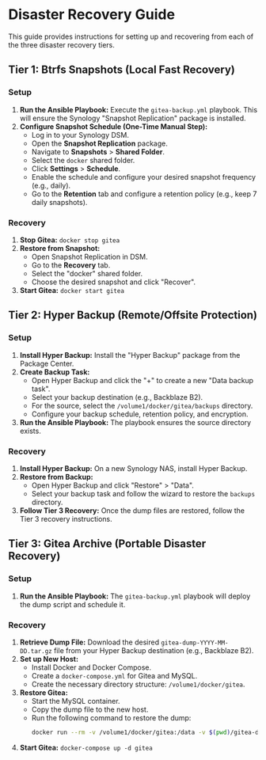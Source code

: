 # Disaster Recovery Guide

This guide provides instructions for setting up and recovering from each of the three disaster recovery tiers.

## Tier 1: Btrfs Snapshots (Local Fast Recovery)

### Setup

1.  **Run the Ansible Playbook:** Execute the `gitea-backup.yml` playbook. This will ensure the Synology "Snapshot Replication" package is installed.
2.  **Configure Snapshot Schedule (One-Time Manual Step):**
    *   Log in to your Synology DSM.
    *   Open the **Snapshot Replication** package.
    *   Navigate to **Snapshots** > **Shared Folder**.
    *   Select the `docker` shared folder.
    *   Click **Settings** > **Schedule**.
    *   Enable the schedule and configure your desired snapshot frequency (e.g., daily).
    *   Go to the **Retention** tab and configure a retention policy (e.g., keep 7 daily snapshots).

### Recovery

1.  **Stop Gitea:** `docker stop gitea`
2.  **Restore from Snapshot:**
    *   Open Snapshot Replication in DSM.
    *   Go to the **Recovery** tab.
    *   Select the "docker" shared folder.
    *   Choose the desired snapshot and click "Recover".
3.  **Start Gitea:** `docker start gitea`

## Tier 2: Hyper Backup (Remote/Offsite Protection)

### Setup

1.  **Install Hyper Backup:** Install the "Hyper Backup" package from the Package Center.
2.  **Create Backup Task:**
    *   Open Hyper Backup and click the "+" to create a new "Data backup task".
    *   Select your backup destination (e.g., Backblaze B2).
    *   For the source, select the `/volume1/docker/gitea/backups` directory.
    *   Configure your backup schedule, retention policy, and encryption.
3.  **Run the Ansible Playbook:** The playbook ensures the source directory exists.

### Recovery

1.  **Install Hyper Backup:** On a new Synology NAS, install Hyper Backup.
2.  **Restore from Backup:**
    *   Open Hyper Backup and click "Restore" > "Data".
    *   Select your backup task and follow the wizard to restore the `backups` directory.
3.  **Follow Tier 3 Recovery:** Once the dump files are restored, follow the Tier 3 recovery instructions.

## Tier 3: Gitea Archive (Portable Disaster Recovery)

### Setup

1.  **Run the Ansible Playbook:** The `gitea-backup.yml` playbook will deploy the dump script and schedule it.

### Recovery

1.  **Retrieve Dump File:** Download the desired `gitea-dump-YYYY-MM-DD.tar.gz` file from your Hyper Backup destination (e.g., Backblaze B2).
2.  **Set up New Host:**
    *   Install Docker and Docker Compose.
    *   Create a `docker-compose.yml` for Gitea and MySQL.
    *   Create the necessary directory structure: `/volume1/docker/gitea`.
3.  **Restore Gitea:**
    *   Start the MySQL container.
    *   Copy the dump file to the new host.
    *   Run the following command to restore the dump:
        ```bash
        docker run --rm -v /volume1/docker/gitea:/data -v $(pwd)/gitea-dump.tar.gz:/tmp/gitea-dump.tar.gz gitea/gitea:latest gitea restore --from /tmp/gitea-dump.tar.gz
        ```
4.  **Start Gitea:** `docker-compose up -d gitea`